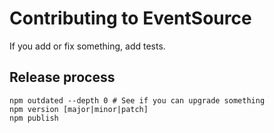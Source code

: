 # Contributing to EventSource

If you add or fix something, add tests.

## Release process

    npm outdated --depth 0 # See if you can upgrade something
    npm version [major|minor|patch]
    npm publish
